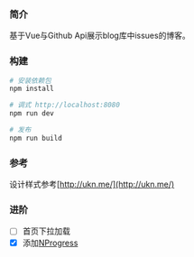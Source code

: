 ### 简介

基于Vue与Github Api展示blog库中issues的博客。

### 构建

```Bash
# 安装依赖包
npm install

# 调式 http://localhost:8080
npm run dev

# 发布
npm run build
```

### 参考

设计样式参考[http://ukn.me/](http://ukn.me/)

### 进阶

- [ ] 首页下拉加载
- [x] 添加[NProgress](https://github.com/rstacruz/nprogress)
